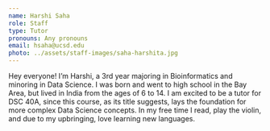 ```yaml
---
name: Harshi Saha
role: Staff
type: Tutor
pronouns: Any pronouns 
email: hsaha@ucsd.edu
photo: ../assets/staff-images/saha-harshita.jpg
---
```

Hey everyone! I’m Harshi, a 3rd year majoring in Bioinformatics and minoring in Data Science. I was born and went to high school in the Bay Area, but lived in India from the ages of 6 to 14. I am excited to be a tutor for DSC 40A, since this course, as its title suggests, lays the foundation for more complex Data Science concepts. In my free time I read, play the violin, and due to my upbringing, love learning new languages.